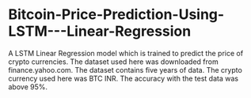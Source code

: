 # Bitcoin-Price-Prediction-Using-LSTM---Linear-Regression
A LSTM Linear Regression model which is trained to predict the price of crypto currencies. The dataset used here was downloaded from finance.yahoo.com. The dataset contains five years of data. The crypto currency used here was BTC INR. The accuracy with the test data was above 95%.
